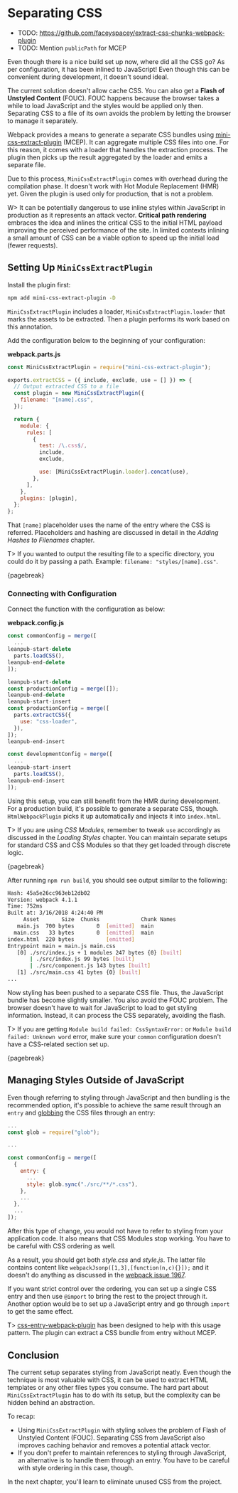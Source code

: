 # Separating CSS

- TODO: https://github.com/faceyspacey/extract-css-chunks-webpack-plugin
- TODO: Mention `publicPath` for MCEP

Even though there is a nice build set up now, where did all the CSS go? As per configuration, it has been inlined to JavaScript! Even though this can be convenient during development, it doesn't sound ideal.

The current solution doesn't allow cache CSS. You can also get a **Flash of Unstyled Content** (FOUC). FOUC happens because the browser takes a while to load JavaScript and the styles would be applied only then. Separating CSS to a file of its own avoids the problem by letting the browser to manage it separately.

Webpack provides a means to generate a separate CSS bundles using [mini-css-extract-plugin](https://www.npmjs.com/package/mini-css-extract-plugin) (MCEP). It can aggregate multiple CSS files into one. For this reason, it comes with a loader that handles the extraction process. The plugin then picks up the result aggregated by the loader and emits a separate file.

Due to this process, `MiniCssExtractPlugin` comes with overhead during the compilation phase. It doesn't work with Hot Module Replacement (HMR) yet. Given the plugin is used only for production, that is not a problem.

W> It can be potentially dangerous to use inline styles within JavaScript in production as it represents an attack vector. **Critical path rendering** embraces the idea and inlines the critical CSS to the initial HTML payload improving the perceived performance of the site. In limited contexts inlining a small amount of CSS can be a viable option to speed up the initial load (fewer requests).

## Setting Up `MiniCssExtractPlugin`

Install the plugin first:

```bash
npm add mini-css-extract-plugin -D
```

`MiniCssExtractPlugin` includes a loader, `MiniCssExtractPlugin.loader` that marks the assets to be extracted. Then a plugin performs its work based on this annotation.

Add the configuration below to the beginning of your configuration:

**webpack.parts.js**

```javascript
const MiniCssExtractPlugin = require("mini-css-extract-plugin");

exports.extractCSS = ({ include, exclude, use = [] }) => {
  // Output extracted CSS to a file
  const plugin = new MiniCssExtractPlugin({
    filename: "[name].css",
  });

  return {
    module: {
      rules: [
        {
          test: /\.css$/,
          include,
          exclude,

          use: [MiniCssExtractPlugin.loader].concat(use),
        },
      ],
    },
    plugins: [plugin],
  };
};
```

That `[name]` placeholder uses the name of the entry where the CSS is referred. Placeholders and hashing are discussed in detail in the _Adding Hashes to Filenames_ chapter.

T> If you wanted to output the resulting file to a specific directory, you could do it by passing a path. Example: `filename: "styles/[name].css"`.

{pagebreak}

### Connecting with Configuration

Connect the function with the configuration as below:

**webpack.config.js**

```javascript
const commonConfig = merge([
  ...
leanpub-start-delete
  parts.loadCSS(),
leanpub-end-delete
]);

leanpub-start-delete
const productionConfig = merge([]);
leanpub-end-delete
leanpub-start-insert
const productionConfig = merge([
  parts.extractCSS({
    use: "css-loader",
  }),
]);
leanpub-end-insert

const developmentConfig = merge([
  ...
leanpub-start-insert
  parts.loadCSS(),
leanpub-end-insert
]);
```

Using this setup, you can still benefit from the HMR during development. For a production build, it's possible to generate a separate CSS, though. `HtmlWebpackPlugin` picks it up automatically and injects it into `index.html`.

T> If you are using _CSS Modules_, remember to tweak `use` accordingly as discussed in the _Loading Styles_ chapter. You can maintain separate setups for standard CSS and CSS Modules so that they get loaded through discrete logic.

{pagebreak}

After running `npm run build`, you should see output similar to the following:

```bash
Hash: 45a5e26cc963eb12db02
Version: webpack 4.1.1
Time: 752ms
Built at: 3/16/2018 4:24:40 PM
     Asset       Size  Chunks             Chunk Names
   main.js  700 bytes       0  [emitted]  main
  main.css   33 bytes       0  [emitted]  main
index.html  220 bytes          [emitted]
Entrypoint main = main.js main.css
   [0] ./src/index.js + 1 modules 247 bytes {0} [built]
       | ./src/index.js 99 bytes [built]
       | ./src/component.js 143 bytes [built]
   [1] ./src/main.css 41 bytes {0} [built]
...
```

Now styling has been pushed to a separate CSS file. Thus, the JavaScript bundle has become slightly smaller. You also avoid the FOUC problem. The browser doesn't have to wait for JavaScript to load to get styling information. Instead, it can process the CSS separately, avoiding the flash.

T> If you are getting `Module build failed: CssSyntaxError:` or `Module build failed: Unknown word` error, make sure your `common` configuration doesn't have a CSS-related section set up.

{pagebreak}

## Managing Styles Outside of JavaScript

Even though referring to styling through JavaScript and then bundling is the recommended option, it's possible to achieve the same result through an `entry` and [globbing](https://www.npmjs.com/package/glob) the CSS files through an entry:

```javascript
...
const glob = require("glob");

...

const commonConfig = merge([
  {
    entry: {
      ...
      style: glob.sync("./src/**/*.css"),
    },
    ...
  },
  ...
]);
```

After this type of change, you would not have to refer to styling from your application code. It also means that CSS Modules stop working. You have to be careful with CSS ordering as well.

As a result, you should get both _style.css_ and _style.js_. The latter file contains content like `webpackJsonp([1,3],[function(n,c){}]);` and it doesn't do anything as discussed in the [webpack issue 1967](https://github.com/webpack/webpack/issues/1967).

If you want strict control over the ordering, you can set up a single CSS entry and then use `@import` to bring the rest to the project through it. Another option would be to set up a JavaScript entry and go through `import` to get the same effect.

T> [css-entry-webpack-plugin](https://www.npmjs.com/package/css-entry-webpack-plugin) has been designed to help with this usage pattern. The plugin can extract a CSS bundle from entry without MCEP.

## Conclusion

The current setup separates styling from JavaScript neatly. Even though the technique is most valuable with CSS, it can be used to extract HTML templates or any other files types you consume. The hard part about `MiniCssExtractPlugin` has to do with its setup, but the complexity can be hidden behind an abstraction.

To recap:

- Using `MiniCssExtractPlugin` with styling solves the problem of Flash of Unstyled Content (FOUC). Separating CSS from JavaScript also improves caching behavior and removes a potential attack vector.
- If you don't prefer to maintain references to styling through JavaScript, an alternative is to handle them through an entry. You have to be careful with style ordering in this case, though.

In the next chapter, you'll learn to eliminate unused CSS from the project.
